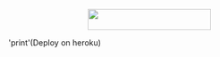   <p align="center"><a href="https://dashboard.heroku.com/new?template=https://github.com/Akash8t2/STRING-SESSION"> <img src="https://img.shields.io/badge/Deploy%20To%20Heroku-black?style=for-the-badge&logo=heroku" width="220" height="38.45"/></a></p>



'print'(Deploy on heroku)

